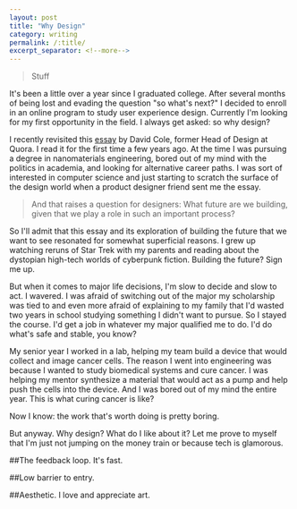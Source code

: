 ```yaml
---
layout: post
title: "Why Design"
category: writing
permalink: /:title/
excerpt_separator: <!--more-->
---
```

>Stuff
<!--more-->

It's been a little over a year since I graduated college. After several months of being lost and evading the question "so what's next?" I decided to enroll in an online program to study user experience design. Currently I'm looking for my first opportunity in the field. I always get asked: so why design? 

I recently revisited this [essay](https://www.quora.com/q/hmsphvohvdpfszpi/Applied-Discovery-Presentation-from-Build-2013) by David Cole, former Head of Design at Quora. I read it for the first time a few years ago. At the time I was pursuing a degree in nanomaterials engineering, bored out of my mind with the politics in academia, and looking for alternative career paths. I was sort of interested in computer science and just starting to scratch the surface of the design world when a product designer friend sent me the essay.

>And that raises a question for designers: What future are we building, given that we play a role in such an important process?

So I'll admit that this essay and its exploration of building the future that we want to see resonated for somewhat superficial reasons. I grew up watching reruns of Star Trek with my parents and reading about the dystopian high-tech worlds of cyberpunk fiction. Building the future? Sign me up.

But when it comes to major life decisions, I'm slow to decide and slow to act. I wavered. I was afraid of switching out of the major my scholarship was tied to and even more afraid of explaining to my family that I'd wasted two years in school studying something I didn't want to pursue. So I stayed the course. I'd get a job in whatever my major qualified me to do. I'd do what's safe and stable, you know?

My senior year I worked in a lab, helping my team build a device that would collect and image cancer cells. The reason I went into engineering was because I wanted to study biomedical systems and cure cancer. I was helping my mentor synthesize a material that would act as a pump and help push the cells into the device. And I was bored out of my mind the entire year. This is what curing cancer is like? 

Now I know: the work that's worth doing is pretty boring.

But anyway. Why design? What do I like about it? Let me prove to myself that I'm just not jumping on the money train or because tech is glamorous.

##The feedback loop.
It's fast.

##Low barrier to entry.

##Aesthetic.
I love and appreciate art.